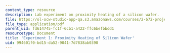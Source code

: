 ```yaml
---
content_type: resource
description: Lab experiment on proximity heating of a silicon wafer.
file: https://ol-ocw-studio-app-qa.s3.amazonaws.com/courses/2-672-project-laboratory-spring-2009/994601f0bd15da5290417d7838ab0390_prx_heat.pdf
file_type: application/pdf
parent_uid: fd614745-fc1f-6cb1-a422-ffc6befbbdd1
resourcetype: Document
title: 'Experiment 1: Proximity Heating of Silicon Wafer'
uid: 994601f0-bd15-da52-9041-7d7838ab0390
---
```

